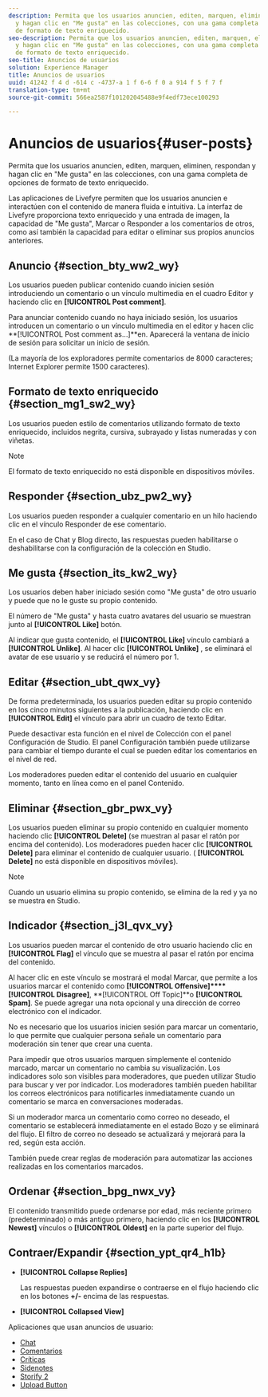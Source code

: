 ```yaml
---
description: Permita que los usuarios anuncien, editen, marquen, eliminen, respondan
  y hagan clic en "Me gusta" en las colecciones, con una gama completa de opciones
  de formato de texto enriquecido.
seo-description: Permita que los usuarios anuncien, editen, marquen, eliminen, respondan
  y hagan clic en "Me gusta" en las colecciones, con una gama completa de opciones
  de formato de texto enriquecido.
seo-title: Anuncios de usuarios
solution: Experience Manager
title: Anuncios de usuarios
uuid: 41242 f 4 d -614 c -4737-a 1 f 6-6 f 0 a 914 f 5 f 7 f
translation-type: tm+mt
source-git-commit: 566ea2587f101202045488e9f4edf73ece100293

---
```



# Anuncios de usuarios{#user-posts}

Permita que los usuarios anuncien, editen, marquen, eliminen, respondan y hagan clic en "Me gusta" en las colecciones, con una gama completa de opciones de formato de texto enriquecido.

Las aplicaciones de Livefyre permiten que los usuarios anuncien e interactúen con el contenido de manera fluida e intuitiva. La interfaz de Livefyre proporciona texto enriquecido y una entrada de imagen, la capacidad de "Me gusta", Marcar o Responder a los comentarios de otros, como así también la capacidad para editar o eliminar sus propios anuncios anteriores.

## Anuncio {#section_bty_ww2_wy}

Los usuarios pueden publicar contenido cuando inicien sesión introduciendo un comentario o un vínculo multimedia en el cuadro Editor y haciendo clic en **[!UICONTROL Post comment]**.

Para anunciar contenido cuando no haya iniciado sesión, los usuarios introducen un comentario o un vínculo multimedia en el editor y hacen clic **[!UICONTROL Post comment as…]**en. Aparecerá la ventana de inicio de sesión para solicitar un inicio de sesión.

(La mayoría de los exploradores permite comentarios de 8000 caracteres; Internet Explorer permite 1500 caracteres).

## Formato de texto enriquecido {#section_mg1_sw2_wy}

Los usuarios pueden estilo de comentarios utilizando formato de texto enriquecido, incluidos negrita, cursiva, subrayado y listas numeradas y con viñetas.

>[!NOTE]
>
>El formato de texto enriquecido no está disponible en dispositivos móviles.

## Responder {#section_ubz_pw2_wy}

Los usuarios pueden responder a cualquier comentario en un hilo haciendo clic en el vínculo Responder de ese comentario.

En el caso de Chat y Blog directo, las respuestas pueden habilitarse o deshabilitarse con la configuración de la colección en Studio.

## Me gusta {#section_its_kw2_wy}

Los usuarios deben haber iniciado sesión como "Me gusta" de otro usuario y puede que no le guste su propio contenido.

El número de "Me gusta" y hasta cuatro avatares del usuario se muestran junto al **[!UICONTROL Like]** botón.

Al indicar que gusta contenido, el **[!UICONTROL Like]** vínculo cambiará a **[!UICONTROL Unlike]**. Al hacer clic **[!UICONTROL Unlike]** , se eliminará el avatar de ese usuario y se reducirá el número por 1.

## Editar {#section_ubt_qwx_vy}

De forma predeterminada, los usuarios pueden editar su propio contenido en los cinco minutos siguientes a la publicación, haciendo clic en **[!UICONTROL Edit]** el vínculo para abrir un cuadro de texto Editar.

Puede desactivar esta función en el nivel de Colección con el panel Configuración de Studio. El panel Configuración también puede utilizarse para cambiar el tiempo durante el cual se pueden editar los comentarios en el nivel de red.

Los moderadores pueden editar el contenido del usuario en cualquier momento, tanto en línea como en el panel Contenido.

## Eliminar {#section_gbr_pwx_vy}

Los usuarios pueden eliminar su propio contenido en cualquier momento haciendo clic **[!UICONTROL Delete]** (se muestran al pasar el ratón por encima del contenido). Los moderadores pueden hacer clic **[!UICONTROL Delete]** para eliminar el contenido de cualquier usuario. ( **[!UICONTROL Delete]** no está disponible en dispositivos móviles).

>[!NOTE]
>
>Cuando un usuario elimina su propio contenido, se elimina de la red y ya no se muestra en Studio.

## Indicador {#section_j3l_qvx_vy}

Los usuarios pueden marcar el contenido de otro usuario haciendo clic en **[!UICONTROL Flag]** el vínculo que se muestra al pasar el ratón por encima del contenido.

Al hacer clic en este vínculo se mostrará el modal Marcar, que permite a los usuarios marcar el contenido como **[!UICONTROL Offensive]****[!UICONTROL Disagree]**, **[!UICONTROL Off Topic]**o **[!UICONTROL Spam]**. Se puede agregar una nota opcional y una dirección de correo electrónico con el indicador.

No es necesario que los usuarios inicien sesión para marcar un comentario, lo que permite que cualquier persona señale un comentario para moderación sin tener que crear una cuenta.

Para impedir que otros usuarios marquen simplemente el contenido marcado, marcar un comentario no cambia su visualización. Los indicadores solo son visibles para moderadores, que pueden utilizar Studio para buscar y ver por indicador. Los moderadores también pueden habilitar los correos electrónicos para notificarles inmediatamente cuando un comentario se marca en conversaciones moderadas.

Si un moderador marca un comentario como correo no deseado, el comentario se establecerá inmediatamente en el estado Bozo y se eliminará del flujo. El filtro de correo no deseado se actualizará y mejorará para la red, según esta acción.

También puede crear reglas de moderación para automatizar las acciones realizadas en los comentarios marcados.

## Ordenar {#section_bpg_nwx_vy}

El contenido transmitido puede ordenarse por edad, más reciente primero (predeterminado) o más antiguo primero, haciendo clic en los **[!UICONTROL Newest]** vínculos o **[!UICONTROL Oldest]** en la parte superior del flujo.

## Contraer/Expandir {#section_ypt_qr4_h1b}

* **[!UICONTROL Collapse Replies]**

   Las respuestas pueden expandirse o contraerse en el flujo haciendo clic en los botones **+/-** encima de las respuestas.

* **[!UICONTROL Collapsed View]**



Aplicaciones que usan anuncios de usuario:

* [Chat](/help/using/c-about-apps/c-chat-app/c-chat-app.md#c_chat_app)
* [Comentarios](/help/using/c-about-apps/c-comments/c-comments.md)
* [Críticas](/help/using/c-about-apps/c-reviews-app/c-reviews-app.md#c_reviews_app)
* [Sidenotes](/help/using/c-about-apps/c-sidenotes-app/c-sidenotes-app.md#c_sidenotes_app)
* [Storify 2](/help/using/c-about-apps/c-storify2/c-storify2.md#c_storify2)
* [Upload Button](/help/using/c-about-apps/c-upload-button-app/c-upload-button-app.md#c_upload_button_app)

